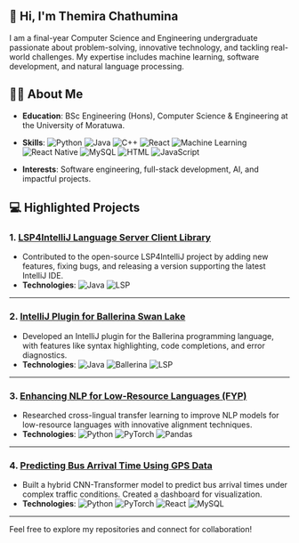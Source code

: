 ## 👋 Hi, I'm Themira Chathumina

<!--
**ThemiraChathumina/ThemiraChathumina** is a ✨ _special_ ✨ repository because its `README.md` (this file) appears on your GitHub profile.

Here are some ideas to get you started:

- 🔭 I’m currently working on ...
- 🌱 I’m currently learning ...
- 👯 I’m looking to collaborate on ...
- 🤔 I’m looking for help with ...
- 💬 Ask me about ...
- 📫 How to reach me: ...
- 😄 Pronouns: ...
- ⚡ Fun fact: ...
-->

I am a final-year Computer Science and Engineering undergraduate passionate about problem-solving, innovative technology, and tackling real-world challenges. My expertise includes machine learning, software development, and natural language processing.

## 🧑‍💻 About Me
- **Education**: BSc Engineering (Hons), Computer Science & Engineering at the University of Moratuwa.
- **Skills**:
  ![Python](https://img.shields.io/badge/-Python-3776AB?logo=python&logoColor=white) ![Java](https://img.shields.io/badge/-Java-007396?logo=java&logoColor=white) ![C++](https://img.shields.io/badge/-C++-00599C?logo=cplusplus&logoColor=white) ![React](https://img.shields.io/badge/-React-61DAFB?logo=react&logoColor=white) ![Machine Learning](https://img.shields.io/badge/-Machine%20Learning-102230?logo=tensorflow&logoColor=orange) ![React Native](https://img.shields.io/badge/-React%20Native-61DAFB?logo=react&logoColor=white) ![MySQL](https://img.shields.io/badge/-MySQL-4479A1?logo=mysql&logoColor=white) ![HTML](https://img.shields.io/badge/-HTML-E34F26?logo=html5&logoColor=white) ![JavaScript](https://img.shields.io/badge/-JavaScript-F7DF1E?logo=javascript&logoColor=black)

- **Interests**: Software engineering, full-stack development, AI, and impactful projects.

## 💻 Highlighted Projects

### 1. [**LSP4IntelliJ Language Server Client Library**](https://github.com/ballerina-platform/lsp4intellij)
- Contributed to the open-source LSP4IntelliJ project by adding new features, fixing bugs, and releasing a version supporting the latest IntelliJ IDE.
- **Technologies**: ![Java](https://img.shields.io/badge/-Java-007396?logo=java&logoColor=white) ![LSP](https://img.shields.io/badge/-Language%20Server%20Protocol-102230?logoColor=white)

---

### 2. [**IntelliJ Plugin for Ballerina Swan Lake**](https://github.com/ballerina-platform/plugin-intellij)
- Developed an IntelliJ plugin for the Ballerina programming language, with features like syntax highlighting, code completions, and error diagnostics.
- **Technologies**: ![Java](https://img.shields.io/badge/-Java-007396?logo=java&logoColor=white) ![Ballerina](https://img.shields.io/badge/-Ballerina-FF5000?logoColor=white) ![LSP](https://img.shields.io/badge/-Language%20Server%20Protocol-102230?logoColor=white)

---

### 3. [**Enhancing NLP for Low-Resource Languages (FYP)**](#) <!-- Replace '#' with the appropriate repository link if available -->
- Researched cross-lingual transfer learning to improve NLP models for low-resource languages with innovative alignment techniques.
- **Technologies**: ![Python](https://img.shields.io/badge/-Python-3776AB?logo=python&logoColor=white) ![PyTorch](https://img.shields.io/badge/-PyTorch-EE4C2C?logo=pytorch&logoColor=white) ![Pandas](https://img.shields.io/badge/-Pandas-150458?logo=pandas&logoColor=white)

---

### 4. [**Predicting Bus Arrival Time Using GPS Data**](#) <!-- Replace '#' with the appropriate repository link if available -->
- Built a hybrid CNN-Transformer model to predict bus arrival times under complex traffic conditions. Created a dashboard for visualization.
- **Technologies**: ![Python](https://img.shields.io/badge/-Python-3776AB?logo=python&logoColor=white) ![PyTorch](https://img.shields.io/badge/-PyTorch-EE4C2C?logo=pytorch&logoColor=white) ![React](https://img.shields.io/badge/-React-61DAFB?logo=react&logoColor=white) ![MySQL](https://img.shields.io/badge/-MySQL-4479A1?logo=mysql&logoColor=white)

---

Feel free to explore my repositories and connect for collaboration!
